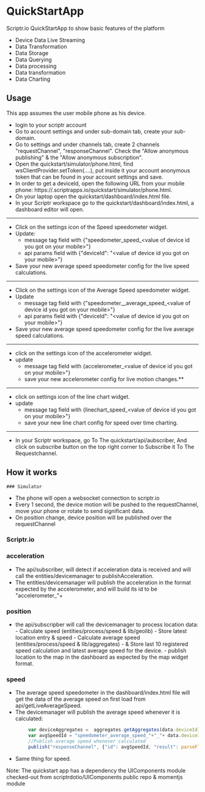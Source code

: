 # QuickStartApp

Scriptr.io QuickStartApp to show basic features of the platform
- Device Data Live Streaming
- Data Transformation
- Data Storage
- Data Querying
- Data processing
- Data transformation
- Data Charting

## Usage
This app assumes the user mobile phone as his device.
  - login to your scriptr account
  - Go to account settings and under sub-domain tab, create your sub-domain.
  - Go to settings and under channels tab, create 2 channels "requestChannel", "responseChannel". Check the "Allow anonymous publishing" & the "Allow anonymous subscription".
  - Open the quickstart/simulator/phone.html, find wsClientProvider.setToken(....), put inside it your account anonymous token that can be found in your account settings and save.
  - In order to get a deviceId, open the following URL from your mobile phone: https://<YOUR SUB-DOMAIN>.scriptrapps.io/quickstart/simulator/phone.html.
  - On your laptop open the quickstart/dashboard/index.html file.
  - In your Scriptr workspace go to the quickstart/dashboard/index.html, a dashboard editor will open.
  

------------
- Click on the settings icon of the Speed speedometer widget.
- Update:
  - message tag field with {"speedometer_speed_&lt;value of device id you got on your mobile&gt;"}
  - api params field with {"deviceId": "&lt;value of device id you got on your mobile&gt;"}
- Save your new average speed speedometer config for the live speed calculations.

------------
- Click on the settings icon of the Average Speed speedometer widget.
- Update 
  -  message tag field with {"speedometer__average_speed_&lt;value of device id you got on your mobile&gt;"}
  - api params field with {"deviceId": "&lt;value of device id you got on your mobile&gt;"}
- Save your new average speed speedometer config for the live average speed calculations.
  
------------
- click on the settings icon of the accelerometer widget.
- update
  - message tag field with {accelerometer_&lt;value of device id you got on your mobile&gt;"}
  - save your new accelerometer config for live motion changes.**

------------
- click on settings icon of the line chart widget.
- update
  - message tag field with {linechart_speed_&lt;value of device id you got on your mobile&gt;"}
  - save your new line chart config for speed over time charting.
------------
  - In your Scriptr workspace, go To The quickstart/api/aubscriber, And click on subscribe button on the top right corner to Subscribe it To The Requestchannel.

## How it works
    ### Simulator
   - The phone will open a websocket connection to scriptr.io 
   - Every 1 second, the device motion will be pushed to the requestChannel, move your phone or rotate to send significant data.
   - On position change, device position will be published over the requestChannel
### Scriptr.io
### acceleration
   - The api/subscriber, will detect if acceleration data is received and will call the entities/devicemanager to publishAcceleration.
   - The entities/devicemanager will publish the acceleration in the format expected by the accelerometer, and will build its id to be "accelerometer_"+<deviceId>
### position
   - the api/subscripber will call the devicemanager to process location data:
         - Calculate speed (entities/process/speed & lib/geolib)
         - Store latest location entry & speed
         - Calculate average speed (entities/process/speed & lib/aggregates)
         - & Store last 10 registered speed calculation and latest average speed for the device.
         - publish location to the map in the dashboard as expected by the map widget format.
### speed
- The average speed speedometer in the dashboard/index.html file will get the data of the average speed on first load from api/getLiveAverageSpeed.
- The devicemanager will publish the average speed whenever it is calculated:
```javascript
        var deviceAggregates =  aggregates.getAggregates(data.deviceId); 
        var avgSpeedId = "speedometer_average_speed_"+"_"+ data.deviceId
        //Publish average speed whenever calculated
        publish("responseChannel", {"id": avgSpeedId, "result": parseFloat(deviceAggregates.average) * 1000});
```
- Same thing for speed.

Note: The quickstart app has a dependency the UIComponents module checked-out from scriptrdotio/UIComponents public repo & momentjs module

